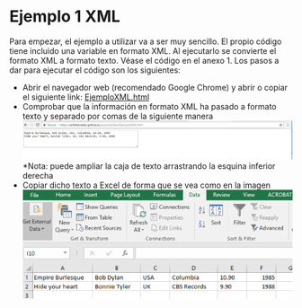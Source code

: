# Ejemplo 1 XML

Para empezar, el ejemplo a utilizar va a ser muy sencillo. El propio código tiene incluido una variable en formato XML. Al ejecutarlo se convierte el formato XML a formato texto. Véase el código en el anexo 1.
Los pasos a dar para ejecutar el código son los siguientes:
- Abrir el navegador web (recomendado Google Chrome) y abrir o copiar el siguiente link:
[EjemploXML.html](../xml/EjemploXML.html)
- Comprobar que la información en formato XML ha pasado a formato texto y separado por comas de la siguiente manera
![List of categories](../fotos/fotos/Capture%20xml%20b.PNG)
  *Nota: puede ampliar la caja de texto arrastrando la esquina inferior derecha
- Copiar dicho texto a Excel de forma que se vea como en la imagen
![List of categories](../fotos/fotos/Capture%206.PNG)
